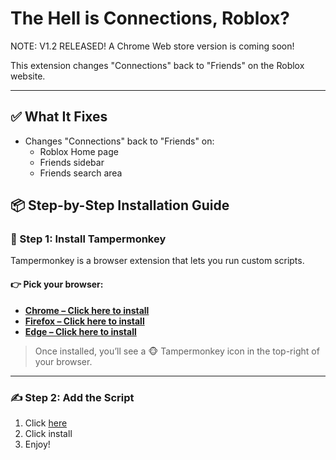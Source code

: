 # The Hell is Connections, Roblox?
NOTE: V1.2 RELEASED! A Chrome Web store version is coming soon!

This extension changes "Connections" back to "Friends" on the Roblox website.


---

## ✅ What It Fixes

- Changes "Connections" back to "Friends" on:
  - Roblox Home page
  - Friends sidebar
  - Friends search area

## 📦 Step-by-Step Installation Guide

### 🧩 Step 1: Install Tampermonkey

Tampermonkey is a browser extension that lets you run custom scripts.

#### 👉 Pick your browser:

- **[Chrome – Click here to install](https://chrome.google.com/webstore/detail/tampermonkey/dhdgffkkebhmkfjojejmpbldmpobfkfo)**
- **[Firefox – Click here to install](https://addons.mozilla.org/en-US/firefox/addon/tampermonkey/)**
- **[Edge – Click here to install](https://microsoftedge.microsoft.com/addons/detail/tampermonkey/iikmkjmpaadaobahmlepeloendndfphd)**

> Once installed, you’ll see a 🐵 Tampermonkey icon in the top-right of your browser.

---

### ✍️ Step 2: Add the Script

1. Click [here](https://github.com/0belous/roblox-fix-friends-extension/raw/refs/heads/main/main.user.js)
2. Click install
3. Enjoy!
